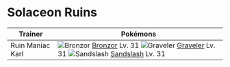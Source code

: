 # Solaceon Ruins
Trainer                    | Pokémons
---                        | ---
Ruin Maniac Karl           | ![][436]  [Bronzor] Lv. 31  ![][075]  [Graveler] Lv. 31  ![][028]  [Sandslash] Lv. 31
[028]: https://raw.githubusercontent.com/PokeAPI/sprites/master/sprites/pokemon/28.png "Sandslash"
[075]: https://raw.githubusercontent.com/PokeAPI/sprites/master/sprites/pokemon/75.png "Graveler"
[436]: https://raw.githubusercontent.com/PokeAPI/sprites/master/sprites/pokemon/436.png "Bronzor"
[Sandslash]: /pokemon_changes/028.md
[Graveler]: /pokemon_changes/075.md
[Bronzor]: /pokemon_changes/436.md

